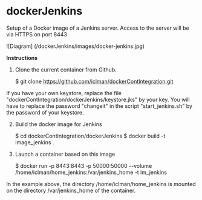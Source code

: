 # dockerJenkins

Setup of a Docker image of a Jenkins server.
Access to the server will be via HTTPS on port 8443

![Diagram] (/dockerJenkins/images/docker-jenkins.jpg)

**Instructions**

1) Clone the current container from Github. 

    $ git clone https://github.com/iclman/dockerContIntegration.git

If you have your own keystore, replace the file "dockerContIntegration/dockerJenkins/keystore.jks" by your key.
You will have to replace the password "changeit"  in the script "start_jenkins.sh" by the password of your keystore.
    
2) Build the docker image for Jenkins

    $ cd dockerContIntegration/dockerJenkins
    $ docker build -t image_jenkins . 

3) Launch a container based on this image

    $ docker run -p 8443:8443 -p 50000:50000 --volume /home/iclman/home_jenkins:/var/jenkins_home -t im_jenkins    
   
In the example above, the directory  /home/iclman/home_jenkins is mounted on the directory /var/jenkins_home of  the container.